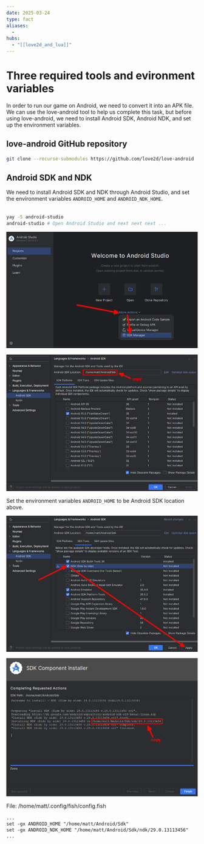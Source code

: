```yaml
---
date: 2025-03-24
type: fact
aliases:
  -
hubs:
  - "[[love2d_and_lua]]"
---
```


# Three required tools and evironment variables

In order to run our game on Android, we need to convert it into an APK file. We can use the love-android tool to help us complete this task, but before using love-android, we need to install Android SDK, Android NDK, and set up the environment variables.

## love-android GitHub repository
```sh
git clone --recurse-submodules https://github.com/love2d/love-android
```

## Android SDK and NDK

We need to install Android SDK and NDK through Android Studio, and set the environment variables `ANDROID_HOME` and `ANDROID_NDK_HOME`.

```sh

yay -S android-studio
android-studio # Open Android Studio and next next next ...
```

![select-sdk-manager.png](../assets/imgs/select-sdk-manager.png)

![copy-sdk-path.png](../assets/imgs/copy-sdk-path.png)

Set the environment variables `ANDROID_HOME` to be Android SDK location above.

![apply-android-ndk.png](../assets/imgs/apply-android-ndk.png)

![copy-ndk-path.png](../assets/imgs/copy-ndk-path.png)


File: /home/matt/.config/fish/config.fish
```fish
...
set -gx ANDROID_HOME "/home/matt/Android/Sdk"
set -gx ANDROID_NDK_HOME "/home/matt/Android/Sdk/ndk/29.0.13113456"
...
```
